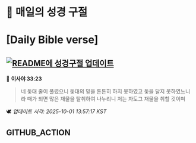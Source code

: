 # 🙏 매일의 성경 구절
# [Daily Bible verse]
## [![README에 성경구절 업데이트](https://github.com/DONGSUKA/first_test/actions/workflows/update-readme-bible.yml/badge.svg)](https://github.com/DONGSUKA/first_test/actions/workflows/update-readme-bible.yml)
<!-- START_BIBLE_VERSE -->
📖 **이사야 33:23**
> 네 돛대 줄이 풀렸으니 돛대의 밑을 튼튼히 하지 못하였고 돛을 달지 못하였느니라 때가 되면 많은 재물을 탈취하여 나누리니 저는 자도그 재물을 취할 것이며

🕊️ _업데이트 시각: 2025-10-01 13:57:17 KST_
  <!-- END_BIBLE_VERSE -->
## GITHUB_ACTION
